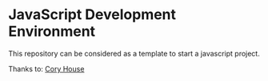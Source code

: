 # JavaScript Development Environment #

This repository can be considered as a template to start a javascript project.

Thanks to: [Cory House](https://app.pluralsight.com/library/courses/javascript-development-environment)
